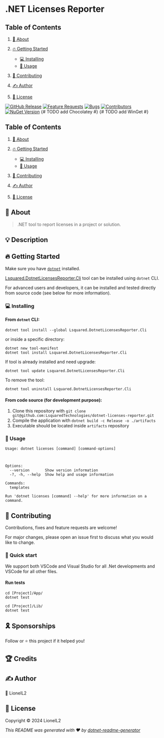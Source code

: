 # .NET Licenses Reporter


## Table of Contents

1. [👋 About](#about)
2. [🔥 Getting Started](#getting-started)
   - [💻 Installing](#installing)
   - [🚀 Usage](#usage)

4. [🤝 Contributing](#contributing)

6. [✍ Author](#author)
7. [📝 License](#license)

[![GitHub Release][github-release-badge-url]][github-release-url]
[![Feature Requests][github-feature-request-badge-url]][github-feature-request-url]
[![Bugs][github-issues-badge-url]][github-issues-url]
[![Contributors][github-contributors-badge-url]][github-contributors-url]
[![NuGet Version][nuget-version-badge-url]][nuget-version-url]
{# TODO add Chocolatey #}
{# TODO add WinGet #}


## Table of Contents

1. [👋 About](#about)
2. [🔥 Getting Started](#getting-started)
   - [💻 Installing](#installing)
   - [🚀 Usage](#usage)

4. [🤝 Contributing](#contributing)

6. [✍ Author](#author)
7. [📝 License](#license)


## 👋 About

> .NET tool to report licenses in a project or solution.


## 💡 Description

<!-- Add a longer description here with images and more... -->


## 🔥 Getting Started

Make sure you have [`dotnet`](https://dotnet.microsoft.com/) installed.


[Lsquared.DotnetLicensesReporter.Cli](https://nuget.org/Lsquared.DotnetLicensesReporter.Cli)
tool can be installed using `dotnet` CLI.


For advanced users and developers, it can be installed and tested directly from source code (see below for more information).

### 💻 Installing


#### From `dotnet` CLI:

```shell
dotnet tool install --global Lsquared.DotnetLicensesReporter.Cli
```

or inside a specific directory:

```shell
dotnet new tool-manifest
dotnet tool install Lsquared.DotnetLicensesReporter.Cli
```

If tool is already installed and need upgrade:

```shell
dotnet tool update Lsquared.DotnetLicensesReporter.Cli
```

To remove the tool:

```shell
dotnet tool uninstall Lsquared.DotnetLicensesReporter.Cli
```



#### From code source (for development purpose):

1. Clone this repository with `git clone git@github.com:LsquaredTechnologies/dotnet-licenses-reporter.git`
2. Compile the application with `dotnet build -c Release -o ./artifacts`
3. Executable should be located inside `artifacts` repository




### 🚀 Usage

```shell
Usage: dotnet licenses [command] [command-options]



Options:
  --version       Show version information
  -?, -h, --help  Show help and usage information

Commands:
  templates

Run 'dotnet licenses [command] --help' for more information on a command.
```







## 🤝 Contributing

Contributions, fixes and feature requests are welcome! 




For major changes, please open an issue first to discuss what you would like to change.

### 🤩 Quick start


We support both VSCode and Visual Studio for all .Net developments and VSCode for all other files.




#### Run tests

```shell
cd [Project]/App/
dotnet test
```

```shell
cd [Project]/Lib/
dotnet test
```






## 🎗️ Sponsorships

Follow or ⭐️ this project if it helped you!




## 🏆 Credits

<!-- TODO add open collective -->


## ✍ Author

👤 LionelL2 








## 📝 License


Copyright © 2024 LionelL2






[github-release-badge-url]: https://flat.badgen.net/github/release//
[github-release-url]: https://github.com///releases
[github-feature-request-badge-url]: https://img.shields.io/github/issues///feature-request.svg
[github-feature-request-url]: https://github.com///issues?q=is%3Aopen+is%3Aissue+label%3Afeature-request+sort%3Areactions-%2B1-desc
[github-issues-badge-url]: https://img.shields.io/github/issues///bug.svg
[github-issues-url]: https://github.com///issues?utf8=✓&q=is%3Aissue+is%3Aopen+label%3Abug
[github-contributors-badge-url]: https://img.shields.io/github/contributors//.svg?style=flat-square
[github-contributors-url]: https://github.com///graphs/contributors
[nuget-version-badge-url]: https://img.shields.io/nuget/v/Lsquared.DotnetLicensesReporter.Cli?style=flat-square
[nuget-version-url]: https://www.nuget.org/packages/Lsquared.DotnetLicensesReporter.Cli



_This README was generated with ❤️ by [dotnet-readme-generator](https://github.com/LsquaredTechnologies/dotnet-readme-generator)_
